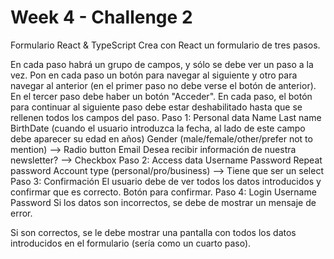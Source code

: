# Week 4 - Challenge 2

Formulario React & TypeScript
Crea con React un formulario de tres pasos.

En cada paso habrá un grupo de campos, y sólo se debe ver un paso a la vez.
Pon en cada paso un botón para navegar al siguiente y otro para navegar al anterior (en el primer paso no debe verse el botón de anterior).
En el tercer paso debe haber un botón "Acceder".
En cada paso, el botón para continuar al siguiente paso debe estar deshabilitado hasta que se rellenen todos los campos del paso.
Paso 1: Personal data
Name
Last name
BirthDate (cuando el usuario introduzca la fecha, al lado de este campo debe aparecer su edad en años)
Gender (male/female/other/prefer not to mention) --> Radio button
Email
Desea recibir información de nuestra newsletter? --> Checkbox
Paso 2: Access data
Username
Password
Repeat password
Account type (personal/pro/business) --> Tiene que ser un select
Paso 3: Confirmación
El usuario debe de ver todos los datos introducidos y confirmar que es correcto. Botón para confirmar.
Paso 4: Login
Username
Password
Si los datos son incorrectos, se debe de mostrar un mensaje de error.

Si son correctos, se le debe mostrar una pantalla con todos los datos introducidos en el formulario (sería como un cuarto paso).
